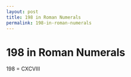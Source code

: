 ```yaml
---
layout: post
title: 198 in Roman Numerals
permalink: 198-in-roman-numerals
---
```


# 198 in Roman Numerals

198 = CXCVIII

